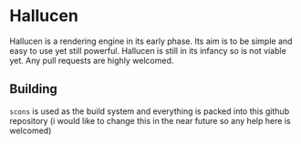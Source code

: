 # Hallucen

Hallucen is a rendering engine in its early phase. Its aim is to be simple and easy to use yet still powerful. Hallucen is still in its infancy so is not viable yet. Any pull requests are highly welcomed.


## Building

`scons` is used as the build system and everything is packed into this github repository (i would like to change this in the near future so any help here is welcomed)

